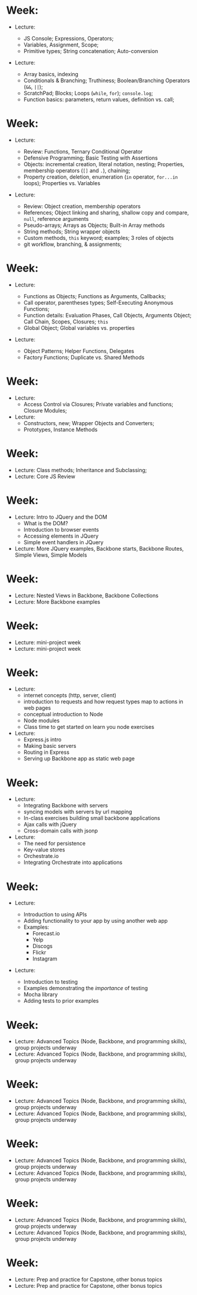 # Week:

-   Lecture:
    -   JS Console; Expressions, Operators;
    -   Variables, Assignment, Scope;
    -   Primitive types; String concatenation; Auto-conversion

-   Lecture:
    -   Array basics, indexing
    -   Conditionals & Branching; Truthiness; Boolean/Branching Operators (`&&`, `||`);
    -   ScratchPad; Blocks; Loops (`while`, `for`); `console.log`;
    -   Function basics: parameters, return values, definition vs. call;

# Week:

-   Lecture: 
    -   Review: Functions, Ternary Conditional Operator
    -   Defensive Programming; Basic Testing with Assertions
    -   Objects: incremental creation, literal notation, nesting; Properties, membership operators (`[]` and `.`), chaining;
    -   Property creation, deletion, enumeration (`in` operator, `for...in` loops); Properties vs. Variables

-   Lecture:
    -   Review: Object creation, membership operators
    -   References; Object linking and sharing, shallow copy and compare, `null`, reference arguments
    -   Pseudo-arrays; Arrays as Objects; Built-in Array methods
    -   String methods; String wrapper objects
    -   Custom methods, `this` keyword; examples; 3 roles of objects
    -   git workflow, branching, & assignments;

# Week:

-   Lecture:
    -   Functions as Objects; Functions as Arguments, Callbacks;
    -   Call operator, parentheses types; Self-Executing Anonymous Functions;
    -   Function details: Evaluation Phases, Call Objects, Arguments Object; Call Chain, Scopes, Closures; `this`
    -   Global Object; Global variables vs. properties

-   Lecture:
    -   Object Patterns; Helper Functions, Delegates
    -   Factory Functions; Duplicate vs. Shared Methods

# Week:

-   Lecture:
    -   Access Control via Closures; Private variables and functions; Closure Modules;
-   Lecture:
    -   Constructors, <span class="underline">new</span>; Wrapper Objects and Converters;
    -   Prototypes, Instance Methods

# Week:

-   Lecture: Class methods; Inheritance and Subclassing;
-   Lecture: Core JS Review

# Week:

-   Lecture: Intro to JQuery and the DOM
    -   What is the DOM?
    -   Introduction to browser events
    -   Accessing elements in JQuery
    -   Simple event handlers in JQuery
-   Lecture: More JQuery examples, Backbone starts, Backbone Routes, Simple Views, Simple Models

# Week:

-   Lecture: Nested Views in Backbone, Backbone Collections
-   Lecture: More Backbone examples


# Week:

-   Lecture: mini-project week
-   Lecture: mini-project week

# Week:

-   Lecture:
    -   internet concepts (http, server, client)
    -   introduction to requests and how request types map to actions in web pages
    -   conceptual introduction to Node
    -   Node modules
    -   Class time to get started on learn you node exercises
-   Lecture: 
    -   Express.js intro
    -   Making basic servers
    -   Routing in Express
    -   Serving up Backbone app as static web page

# Week:

-   Lecture: 
    -   Integrating Backbone with servers
    -   syncing models with servers by url mapping
    -   In-class exercises building small backbone applications
    -   Ajax calls with jQuery
    -   Cross-domain calls with jsonp
-   Lecture: 
    -   The need for persistence
    -   Key-value stores
    -   Orchestrate.io
    -   Integrating Orchestrate into applications

# Week:

-   Lecture:
    -   Introduction to using APIs
    -   Adding functionality to your app by using another web app
    -   Examples:
        -   Forecast.io
        -   Yelp
        -   Discogs
        -   Flickr
        -   Instagram

-   Lecture: 
    -   Introduction to testing
    -   Examples demonstrating the *importance* of testing
    -   Mocha library
    -   Adding tests to prior examples

# Week:

-   Lecture: Advanced Topics (Node, Backbone, and programming skills), group projects underway
-   Lecture: Advanced Topics (Node, Backbone, and programming skills), group projects underway

# Week:

-   Lecture: Advanced Topics (Node, Backbone, and programming skills), group projects underway
-   Lecture: Advanced Topics (Node, Backbone, and programming skills), group projects underway

# Week:

-   Lecture: Advanced Topics (Node, Backbone, and programming skills), group projects underway
-   Lecture: Advanced Topics (Node, Backbone, and programming skills), group projects underway

# Week:

-   Lecture: Advanced Topics (Node, Backbone, and programming skills), group projects underway
-   Lecture: Advanced Topics (Node, Backbone, and programming skills), group projects underway

# Week:

-   Lecture: Prep and practice for Capstone, other bonus topics
-   Lecture: Prep and practice for Capstone, other bonus topics
